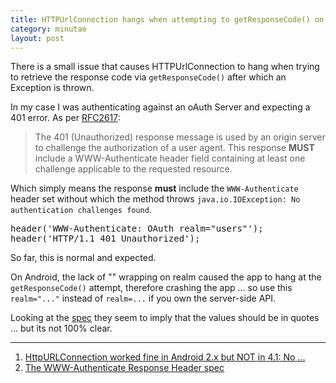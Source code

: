 ```yaml
---
title: HTTPUrlConnection hangs when attempting to getResponseCode() on Android
category: minutae
layout: post
---
```


There is a small issue that causes HTTPUrlConnection to hang when trying to
retrieve the response code via `getResponseCode()` after which an Exception is
thrown.

In my case I was authenticating against an oAuth Server and expecting a 401
error. As per [RFC2617](http://www.ietf.org/rfc/rfc2617.txt):

> The 401 (Unauthorized) response message is used by an origin server to
> challenge the authorization of a user agent. This response **MUST** include a
> WWW-Authenticate header field containing at least one challenge applicable to
> the requested resource.

Which simply means the response **must** include the `WWW-Authenticate` header
set without which the method throws `java.io.IOException: No authentication
challenges found`.

<pre class="brush: plain; highlight: [1]">
header('WWW-Authenticate: OAuth realm="users"');
header('HTTP/1.1 401 Unauthorized');
</pre>

So far, this is normal and expected.

On Android, the lack of "" wrapping on realm caused the app to hang at the
`getResponseCode()` attempt, therefore crashing the app ... so use this
`realm="..."` instead of `realm=...` if you own the server-side API.

Looking at the [spec](http://tools.ietf.org/html/rfc2617#section-3.2.1) they
seem to imply that the values should be in quotes ... but its not 100% clear.

---

1. [HttpURLConnection worked fine in Android 2.x but NOT in 4.1: No ...](http://stackoverflow.com/questions/11810447/httpurlconnection-worked-fine-in-android-2-x-but-not-in-4-1-no-authentication-c)
2. [The WWW-Authenticate Response Header spec](http://tools.ietf.org/html/rfc2617#section-3.2.1)
